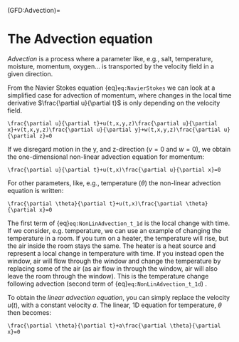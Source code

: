 (GFD:Advection)=
# The Advection equation

*Advection* is a process where a parameter like, e.g., salt, temperature, moisture, momentum, oxygen... is transported by the velocity field in a given direction. 

From the Navier Stokes equation {eq}`eq:NavierStokes` we can look at a simplified case for advection of momentum, where changes in the local time derivative $\frac{\partial u}{\partial t}$ is only depending on the velocity field.

```{math}
\frac{\partial u}{\partial t}+u(t,x,y,z)\frac{\partial u}{\partial x}+v(t,x,y,z)\frac{\partial u}{\partial y}+w(t,x,y,z)\frac{\partial u}{\partial z}=0
```

If we disregard motion in the y, and z-direction ($v=0$ and $w=0$), we obtain the one-dimensional non-linear advection equation for momentum:

```{math}
\frac{\partial u}{\partial t}+u(t,x)\frac{\partial u}{\partial x}=0
```

For other parameters, like, e.g., temperature ($\theta$) the non-linear advection equation is written:

```{math}
\frac{\partial \theta}{\partial t}+u(t,x)\frac{\partial \theta}{\partial x}=0
```

The first term of {eq}`eq:NonLinAdvection_t_1d` is the local change with time. If we consider, e.g. temperature, we can use an example of changing the temperature in a room. If you turn on a heater, the temperature will rise, but the air inside the room stays the same. The heater is a heat source and represent a local change in temperature with time. If you instead open the window, air will flow through the window and change the temperature by replacing some of the air (as air flow in through the window, air will also leave the room through the window). This is the temperature change following advection (second term of {eq}`eq:NonLinAdvection_t_1d`) .

To obtain the *linear advection equation*, you can simply replace the velocity $u(t)$, with a constant velocity $a$. The linear, 1D equation for temperature, $\theta$ then becomes:

```{math}
\frac{\partial \theta}{\partial t}+a\frac{\partial \theta}{\partial x}=0
```



